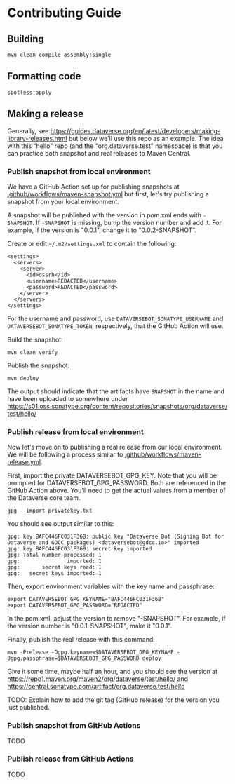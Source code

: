 # Contributing Guide

## Building

```
mvn clean compile assembly:single
```

## Formatting code

```
spotless:apply
```

## Making a release

Generally, see https://guides.dataverse.org/en/latest/developers/making-library-releases.html but below we'll use this repo as an example. The idea with this "hello" repo (and the "org.dataverse.test" namespace) is that you can practice both snapshot and real releases to Maven Central.

### Publish snapshot from local environment

We have a GitHub Action set up for publishing snapshots at [.github/workflows/maven-snapshot.yml](.github/workflows/maven-snapshot.yml) but first, let's try publishing a snapshot from your local environment.

A snapshot will be published with the version in pom.xml ends with `-SNAPSHOT`. If `-SNAPSHOT` is missing, bump the version number and add it. For example, if the version is "0.0.1", change it to "0.0.2-SNAPSHOT".

Create or edit `~/.m2/settings.xml` to contain the following:

```
<settings>
  <servers>
    <server>
      <id>ossrh</id>
      <username>REDACTED</username>
      <password>REDACTED</password>
    </server>
  </servers>
</settings>
```

For the username and password, use `DATAVERSEBOT_SONATYPE_USERNAME` and `DATAVERSEBOT_SONATYPE_TOKEN`, respectively, that the GitHub Action will use.

Build the snapshot:

```
mvn clean verify
```

Publish the snapshot:

```
mvn deploy
```

The output should indicate that the artifacts have `SNAPSHOT` in the name and have been uploaded to somewhere under https://s01.oss.sonatype.org/content/repositories/snapshots/org/dataverse/test/hello/

### Publish release from local environment

Now let's move on to publishing a real release from our local environment. We will be following a process similar to [.github/workflows/maven-release.yml](.github/workflows/maven-release.yml).

First, import the private DATAVERSEBOT_GPG_KEY. Note that you will be prompted for DATAVERSEBOT_GPG_PASSWORD. Both are referenced in the GitHub Action above. You'll need to get the actual values from a member of the Dataverse core team.

```
gpg --import privatekey.txt
```

You should see output similar to this:

```
gpg: key BAFC446FC031F36B: public key "Dataverse Bot (Signing Bot for Dataverse and GDCC packages) <dataversebot@gdcc.io>" imported
gpg: key BAFC446FC031F36B: secret key imported
gpg: Total number processed: 1
gpg:               imported: 1
gpg:       secret keys read: 1
gpg:   secret keys imported: 1
```

Then, export environment variables with the key name and passphrase:

```
export DATAVERSEBOT_GPG_KEYNAME="BAFC446FC031F36B"
export DATAVERSEBOT_GPG_PASSWORD="REDACTED"
```

In the pom.xml, adjust the version to remove "-SNAPSHOT". For example, if the version number is "0.0.1-SNAPSHOT", make it "0.0.1".

Finally, publish the real release with this command:

`mvn -Prelease -Dgpg.keyname=$DATAVERSEBOT_GPG_KEYNAME -Dgpg.passphrase=$DATAVERSEBOT_GPG_PASSWORD deploy`

Give it some time, maybe half an hour, and you should see the version at https://repo1.maven.org/maven2/org/dataverse/test/hello/ and https://central.sonatype.com/artifact/org.dataverse.test/hello

TODO: Explain how to add the git tag (GitHub release) for the version you just published.

### Publish snapshot from GitHub Actions

TODO

### Publish release from GitHub Actions

TODO
